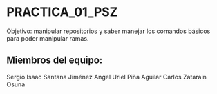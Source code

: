 # PRACTICA_01_PSZ
Objetivo: manipular repositorios y saber manejar los comandos básicos para poder manipular
ramas.


## Miembros del equipo:
Sergio Isaac Santana Jiménez
Angel Uriel Piña Aguilar
Carlos Zatarain Osuna
